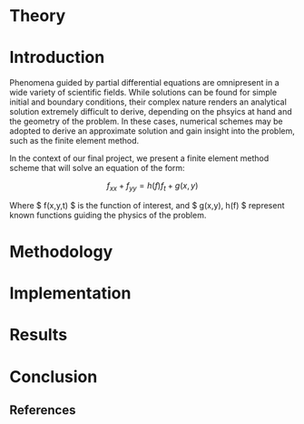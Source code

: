 # Theory

# Introduction

Phenomena guided by partial differential equations are omnipresent in a wide variety of scientific fields. While solutions can be found for simple initial and boundary conditions, their complex nature renders an analytical solution extremely difficult to derive, depending on the phsyics at hand and the geometry of the problem. In these cases, numerical schemes may be adopted to derive an approximate solution and gain insight into the problem, such as the finite element method. 

In the context of our final project, we present a finite element method scheme that will solve an equation of the form:

$$
f_{xx} + f_{yy} = h(f) f_t + g(x,y)
$$

Where $ f(x,y,t) $ is the function of interest, and $ g(x,y), h(f) $ represent known functions guiding the physics of the problem. 

# Methodology

# Implementation

# Results

# Conclusion

## References

